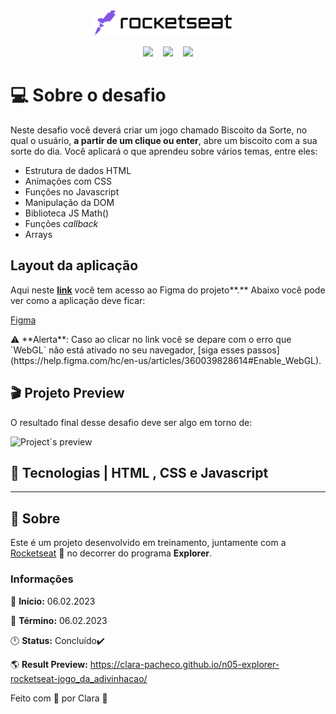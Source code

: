 <div align="center">
<img width="220px" src="https://raw.githubusercontent.com/Rocketseat/awesome/master/assets/logo_rocketseat.png" alt="">&nbsp;&nbsp;&nbsp;
<img width="150px" src="https://www.rocketseat.com.br/_next/image?url=%2Fassets%2Flogos%2Fexplorer.svg&w=256&q=75"  alt="">
<br>
<p align="center">
<img src="https://img.shields.io/github/last-commit/Clara-Pacheco/n05-explorer-rocketseat-biscoito-da-sorte"/>&nbsp;&nbsp;&nbsp;
<img src="https://img.shields.io/github/repo-size/Clara-Pacheco/n05-explorer-rocketseat-biscoito-da-sorte"/>&nbsp;&nbsp;&nbsp;
<img src="https://img.shields.io/github/languages/count/Clara-Pacheco/n05-explorer-rocketseat-biscoito-da-sorte"/>
</p>
</div>  



# 💻 Sobre o desafio

Neste desafio você deverá criar um jogo chamado Biscoito da Sorte, no qual o usuário, **a partir de um clique ou enter**, abre um biscoito com a sua sorte do dia. Você aplicará o que aprendeu sobre vários temas, entre eles:

- Estrutura de dados HTML
- Animações com CSS
- Funções no Javascript
- Manipulação da DOM
- Biblioteca JS Math()
- Funções *callback*
- Arrays  


## Layout da aplicação

Aqui neste **[link](https://www.figma.com/community/file/1182751789348533739)** você tem acesso ao Figma do projeto**.** Abaixo você pode ver como a aplicação deve ficar:

[Figma](https://www.figma.com/community/file/1182751789348533739)

<aside>
⚠️ **Alerta**: Caso ao clicar no link você se depare com o erro que `WebGL` não está ativado no seu navegador, [siga esses passos](https://help.figma.com/hc/en-us/articles/360039828614#Enable_WebGL).

</aside>  


## 🎬 Projeto Preview

O resultado final desse desafio deve ser algo em torno de:

![Project´s preview](https://github.com/Clara-Pacheco/n05-explorer-rocketseat-biscoito-da-sorte/blob/main/project_preview/Biscoito-da-Sorte-Google-Chrome-2023-02-06-16-23-54.gif)  


## 🧪 Tecnologias | HTML , CSS e Javascript  

---
##  📕 Sobre  

<p>Este é um projeto desenvolvido em treinamento, juntamente com a 
<a  href="https://www.rocketseat.com.br">Rocketseat</a> 🚀
no decorrer do programa <b>Explorer</b>.  


### Informações  

📅 **Início:** 06.02.2023

📅 **Término:** 06.02.2023

🕛 **Status:** Concluído✔️

🌎 **Result Preview:** https://clara-pacheco.github.io/n05-explorer-rocketseat-jogo_da_adivinhacao/

Feito com 💜 por Clara 🚀
</p>



